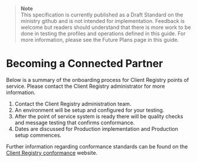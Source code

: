 >**Note**<br>This specification is currently published as a Draft Standard on the ministry github and is not intended for implementation. Feedback is welcome but readers should understand that there is more work to be done in testing the profiles and operations defined in this guide. For more information, please see the Future Plans page in this guide.

# Becoming a Connected Partner

Below is a summary of the onboarding process for Client Registry points of service.  Please contact the Client Registry administrator for more information.

1. Contact the Client Registry administration team.
1. An environment will be setup and configured for your testing.
1. After the point of service system is ready there will be quality checks and message testing that confirms conformance.
1. Dates are discussed for Production implementation and Production setup commences.

Further information regarding conformance standards can be found on the [Client Registry conformance](https://www2.gov.bc.ca/gov/content/health/practitioner-professional-resources/software/conformance-standards "BC Government Health Information Exchange") website.

